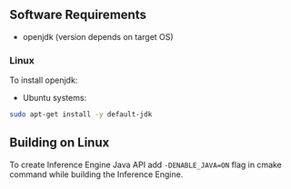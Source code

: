 ## Software Requirements 
- openjdk (version depends on target OS)

### Linux
To install openjdk: 

* Ubuntu systems:
```bash
sudo apt-get install -y default-jdk
```

## Building on Linux

To create Inference Engine Java API add ```-DENABLE_JAVA=ON``` flag in cmake command while building the Inference Engine.
